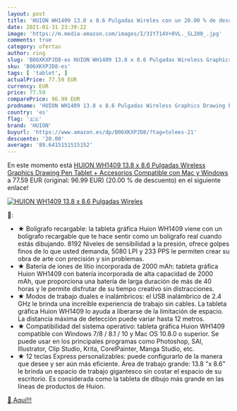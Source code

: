 ```yaml
---
layout: post
title: 'HUION WH1409 13.8 x 8.6 Pulgadas Wireles con un 20.00 % de descuento'
date: 2021-01-31 23:39:22
image: 'https://m.media-amazon.com/images/I/31Y714V+8VL._SL200_.jpg'
comments: true
category: ofertas
author: ring
slug: 'B06XKXPJD8-es HUION WH1409 13.8 x 8.6 Pulgadas Wireless Graphics Drawing...'
sku: 'B06XKXPJD8-es'
tags: [ 'tablet', ]
actualPrice: 77.59 EUR
currency: EUR
price: 77.59
comparePrice: 96.99 EUR
prodname: 'HUION WH1409 13.8 x 8.6 Pulgadas Wireless Graphics Drawing Pen Tablet + Accesorios  Compatible con Mac y Windows'
country: 'es'
flag: '🇪🇸'
brand: 'HUION'
buyurl: 'https://www.amazon.es/dp/B06XKXPJD8/?tag=tolees-21'
descuento: '20.00'
average: '89.6415151515152'
---
```


En este momento está [HUION WH1409 13.8 x 8.6 Pulgadas Wireless Graphics Drawing Pen Tablet + Accesorios  Compatible con Mac y Windows](https://www.amazon.es/dp/B06XKXPJD8/?tag=tolees-21) a 77.59 EUR (original: 96.99 EUR) (20.00 %  de descuento) en el siguiente enlace!

[![HUION WH1409 13.8 x 8.6 Pulgadas Wireles](https://m.media-amazon.com/images/I/31Y714V+8VL._SL200_.jpg)](https://www.amazon.es/dp/B06XKXPJD8/?tag=tolees-21)

🔎:

- ★ Bolígrafo recargable: la tableta gráfica Huion WH1409 viene con un bolígrafo recargable que te hace sentir como un bolígrafo real cuando estás dibujando. 8192 Niveles de sensibilidad a la presión, ofrece golpes finos de lo que usted demanda, 5080 LPI y 233 PPS le permiten crear su obra de arte con precisión y sin problemas.
- ★ Batería de iones de litio incorporada de 2000 mAh: tableta gráfica Huion WH1409 con batería incorporada de alta capacidad de 2000 mAh, que proporciona una batería de larga duración de más de 40 horas y le permite disfrutar de su tiempo creativo sin distracciones.
- ★ Modos de trabajo duales e inalámbricos: el USB inalámbrico de 2.4 GHz le brinda una increíble experiencia de trabajo sin cables. La tableta gráfica Huion WH1409 lo ayuda a liberarse de la limitación de espacio. La distancia máxima de detección puede variar hasta 12 metros.
- ★ Compatibilidad del sistema operativo: tableta gráfica Huion WH1409 compatible con Windows 7/8 / 8.1 / 10 y Mac OS 10.8.0 o superior. Se puede usar en los principales programas como Photoshop, SAI, Illustrator, Clip Studio, Krita, CorelPainter, Manga Studio, etc.
- ★ 12 teclas Express personalizables: puede configurarlo de la manera que desee y ser aún más eficiente. Área de trabajo grande: 13.8 "x 8.6" le brinda un espacio de trabajo gigantesco sin costar el espacio de su escritorio. Es considerada como la tableta de dibujo más grande en las líneas de productos de Huion.

[🛒 Aquí!!!](https://www.amazon.es/dp/B06XKXPJD8/?tag=tolees-21)
